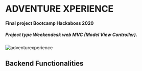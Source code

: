 # ADVENTURE XPERIENCE 
#### Final project Bootcamp Hackaboss 2020 
##### Project type Weekendesk web MVC (Model View Controller).
![adventurexperience](https://github.com/dimelorobert/adventure-xperience/blob/master/project-data/slides/01.jpg)


## Backend Functionalities

